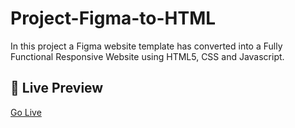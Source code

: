 
# Project-Figma-to-HTML

In this project a Figma website template has converted into a Fully Functional Responsive Website
using HTML5, CSS and Javascript.

## 🔗 Live Preview
[Go Live](https://saddamhossain.com/credit-card-rewards/index.html)
